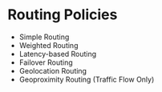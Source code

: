 # Routing Policies
* Simple Routing
* Weighted Routing
* Latency-based Routing
* Failover Routing
* Geolocation Routing
* Geoproximity Routing (Traffic Flow Only)

